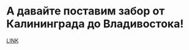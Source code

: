 # А давайте поставим забор от Калининграда до Владивостока!



[LINK](https://varlamov.ru/4130511.html)